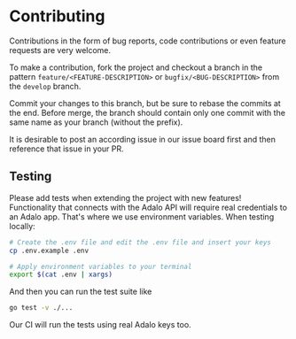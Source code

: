 # Contributing

Contributions in the form of bug reports, code contributions or even feature requests are very welcome.

To make a contribution, fork the project and checkout a branch in the pattern `feature/<FEATURE-DESCRIPTION>`
or `bugfix/<BUG-DESCRIPTION>` from the `develop` branch.

Commit your changes to this branch, but be sure to rebase the commits at the end. Before merge, the
branch should contain only one commit with the same name as your branch (without the prefix).

It is desirable to post an according issue in our issue board first and then reference that issue in your PR.

## Testing

Please add tests when extending the project with new features!
Functionality that connects with the Adalo API will require real credentials to an Adalo app.
That's where we use environment variables. When testing locally:

````sh
# Create the .env file and edit the .env file and insert your keys
cp .env.example .env

# Apply environment variables to your terminal
export $(cat .env | xargs)
````

And then you can run the test suite like
```sh
go test -v ./...
```

Our CI will run the tests using real Adalo keys too.
